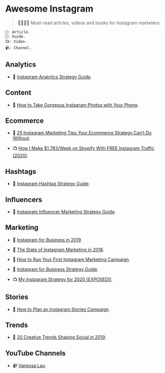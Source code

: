 # Awesome Instagram

> 👩‍🎓👨‍🎓 Must-read articles, videos and books for Instagram marketers.

```
📖: Article.
📓: Guide.
📺: Video.
📹: Channel.
```

## Analytics

- 📓 [Instagram Analytics Strategy Guide](https://get.later.com/instagram-analytics-ebook/).

## Content

- 📓 [How to Take Gorgeous Instagram Photos with Your Phone](https://later.com/blog/instagram-photos/).

## Ecommerce

- 📖 [25 Instagram Marketing Tips Your Ecommerce Strategy Can’t Do Without](https://acquireconvert.com/instagram-marketing-tips/).

- 📺 [How I Make \$1,783/Week on Shopify With FREE Instagram Traffic (2020)](https://www.youtube.com/watch?v=z-5ShVYdsd8).

## Hashtags

- 📓 [Instagram Hashtag Strategy Guide](https://later.com/instagram-hashtag-guide/).

## Influencers

- 📓 [Instagram Influencer Marketing Strategy Guide](https://get.later.com/influencer-marketing-guide/).

## Marketing

- 📓 [Instagram for Business in 2019](https://get.later.com/instagram-for-business/).

- 📓 [The State of Instagram Marketing in 2018](https://get.later.com/the-state-of-instagram-marketing-2018/).

- 📓 [How to Run Your First Instagram Marketing Campaign](https://later.com/training/instagram-marketing-campaign/).

- 📓 [Instagram for Business Strategy Guide](https://get.later.com/free-instagram-for-business-guide/).

- 📺 [My Instagram Strategy for 2020 (EXPOSED!)](https://www.youtube.com/watch?v=o54OyiwxkDo).

## Stories

- 📓 [How to Plan an Instagram Stories Campaign](https://get.later.com/instagram-stories-campaign/).

## Trends

- 📓 [20 Creative Trends Shaping Social in 2019](https://get.later.com/creative-social-media-trends-2019/).

## YouTube Channels

- 📹 [Vanessa Lau](https://www.youtube.com/channel/UCdOPzgbosSnbfwd9-iXP2NA/videos).
